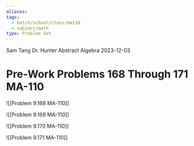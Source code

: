 ```yaml
---
aliases: 
tags:
  - batch/school/class/ma110
  - subject/math
type: Problem Set
---
```

Sam Tang
Dr. Hunter
Abstract Algebra
2023-12-03
# Pre-Work Problems 168 Through 171 MA-110

![[Problem 9.168 MA-110]]

![[Problem 9.169 MA-110]]

![[Problem 9.170 MA-110]]

![[Problem 9.171 MA-110]]
